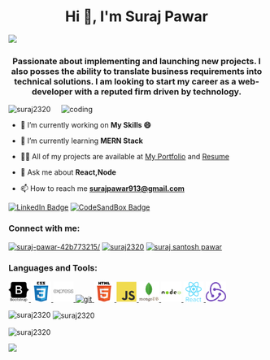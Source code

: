 
<h1 align="center">Hi 👋, I'm Suraj Pawar</h1>
<img  src="https://i.pinimg.com/originals/2f/f4/28/2ff428006f3ade5f10beac69372062ab.gif">
<h3 align="center">Passionate about implementing and launching new projects. I also posses the ability to translate business requirements into technical solutions. I am looking to start my career as a web-developer with a reputed firm driven by technology.</h3>
 <img align="right" alt="coding" width="400" src="https://cdn.dribbble.com/users/1162077/screenshots/3848914/programmer.gif" />


<p align="left"> <img src="https://komarev.com/ghpvc/?username=suraj2320&label=Profile%20views&color=0e75b6&style=flat" alt="suraj2320" /> </p>



- 🔭 I’m currently working on **My Skills 😄**

- 🌱 I’m currently learning **MERN Stack**


- 👨‍💻 All of my projects are available at [My Portfolio](https://suraj2320.github.io/) and [Resume](https://drive.google.com/file/d/1tNLN6wKZ_K3Q84HT1J_ozXFNQwbk__Uz/view?usp=share_link)

- 💬 Ask me about **React,Node**

- 📫 How to reach me **surajpawar913@gmail.com**

[![LinkedIn Badge](https://img.shields.io/badge/LinkedIn-Profile-informational?style=flat&logo=linkedin&logoColor=white&color=0D76A8)](https://www.linkedin.com/in/suraj-pawar-42b773215/)
[![CodeSandBox Badge](https://img.shields.io/badge/CodeSandBox-Profile-black)]([https://codesandbox.io/dashboard/drafts?workspace=01ce0933-d23a-4c86-9788-87c34448c680](https://codesandbox.io/u/suraj2320))

<h3 align="left">Connect with me:</h3>
<p align="left">
<a href="https://linkedin.com/in/suraj-pawar-42b773215/" target="blank"><img align="center" src="https://raw.githubusercontent.com/rahuldkjain/github-profile-readme-generator/master/src/images/icons/Social/linked-in-alt.svg" alt="suraj-pawar-42b773215/" height="30" width="40" /></a>
<a href="https://codesandbox.com/suraj2320" target="blank"><img align="center" src="https://raw.githubusercontent.com/rahuldkjain/github-profile-readme-generator/master/src/images/icons/Social/codesandbox.svg" alt="suraj2320" height="30" width="40" /></a>
<a href="https://fb.com/suraj santosh pawar" target="blank"><img align="center" src="https://raw.githubusercontent.com/rahuldkjain/github-profile-readme-generator/master/src/images/icons/Social/facebook.svg" alt="suraj santosh pawar" height="30" width="40" /></a>
</p>

<h3 align="left">Languages and Tools:</h3>
<p align="left"> <a href="https://getbootstrap.com" target="_blank" rel="noreferrer"> <img src="https://raw.githubusercontent.com/devicons/devicon/master/icons/bootstrap/bootstrap-plain-wordmark.svg" alt="bootstrap" width="40" height="40"/> </a> <a href="https://www.w3schools.com/css/" target="_blank" rel="noreferrer"> <img src="https://raw.githubusercontent.com/devicons/devicon/master/icons/css3/css3-original-wordmark.svg" alt="css3" width="40" height="40"/> </a> <a href="https://expressjs.com" target="_blank" rel="noreferrer"> <img src="https://raw.githubusercontent.com/devicons/devicon/master/icons/express/express-original-wordmark.svg" alt="express" width="40" height="40"/> </a> <a href="https://git-scm.com/" target="_blank" rel="noreferrer"> <img src="https://www.vectorlogo.zone/logos/git-scm/git-scm-icon.svg" alt="git" width="40" height="40"/> </a> <a href="https://www.w3.org/html/" target="_blank" rel="noreferrer"> <img src="https://raw.githubusercontent.com/devicons/devicon/master/icons/html5/html5-original-wordmark.svg" alt="html5" width="40" height="40"/> </a> <a href="https://developer.mozilla.org/en-US/docs/Web/JavaScript" target="_blank" rel="noreferrer"> <img src="https://raw.githubusercontent.com/devicons/devicon/master/icons/javascript/javascript-original.svg" alt="javascript" width="40" height="40"/> </a> <a href="https://www.mongodb.com/" target="_blank" rel="noreferrer"> <img src="https://raw.githubusercontent.com/devicons/devicon/master/icons/mongodb/mongodb-original-wordmark.svg" alt="mongodb" width="40" height="40"/> </a> <a href="https://nodejs.org" target="_blank" rel="noreferrer"> <img src="https://raw.githubusercontent.com/devicons/devicon/master/icons/nodejs/nodejs-original-wordmark.svg" alt="nodejs" width="40" height="40"/> </a> <a href="https://reactjs.org/" target="_blank" rel="noreferrer"> <img src="https://raw.githubusercontent.com/devicons/devicon/master/icons/react/react-original-wordmark.svg" alt="react" width="40" height="40"/> </a> <a href="https://redux.js.org" target="_blank" rel="noreferrer"> <img src="https://raw.githubusercontent.com/devicons/devicon/master/icons/redux/redux-original.svg" alt="redux" width="40" height="40"/> </a> </p>

<p><img align="left" src="https://github-readme-stats.vercel.app/api/top-langs?username=suraj2320&show_icons=true&locale=en&layout=compact" alt="suraj2320" /></p>

<p>&nbsp;<img align="center" src="https://github-readme-stats.vercel.app/api?username=suraj2320&show_icons=true&locale=en" alt="suraj2320" /></p>

<p><img align="center" src="https://github-readme-streak-stats.herokuapp.com/?user=suraj2320&" alt="suraj2320" /></p>

<img src="https://activity-graph.herokuapp.com/graph?username=Suraj2320&theme=xcode" height ="307"/>
